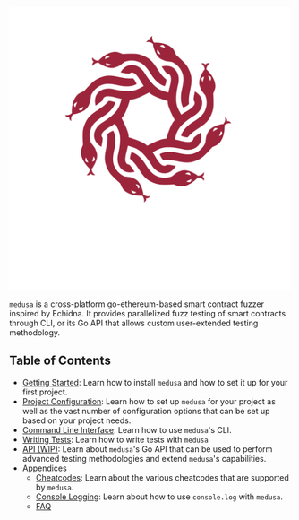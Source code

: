 ![medusa_logo](./static/medusa_logo.png)

`medusa` is a cross-platform go-ethereum-based smart contract fuzzer inspired by Echidna. It provides parallelized fuzz
testing of smart contracts through CLI, or its Go API that allows custom user-extended testing methodology.

## Table of Contents

- [Getting Started](./getting_started/installation.md): Learn how to install `medusa` and how to set it up for your first project.
- [Project Configuration](./project_configuration/overview.md): Learn how to set up `medusa` for your project as well as
  the vast number of configuration options that can be set up based on your project needs.
- [Command Line Interface](./cli/overview.md): Learn how to use `medusa`'s CLI.
- [Writing Tests](./testing/overview.md): Learn how to write tests with `medusa`
- [API (WIP)](./api/api_overview.md): Learn about `medusa`'s Go API that can be used to perform advanced testing
  methodologies and extend `medusa`'s capabilities.
- Appendices
  - [Cheatcodes](./cheatcodes/cheatcodes_overview.md): Learn about the various cheatcodes that are supported by `medusa`.
  - [Console Logging](./console_logging.md): Learn about how to use `console.log` with `medusa`.
  - [FAQ](./faq.md)
